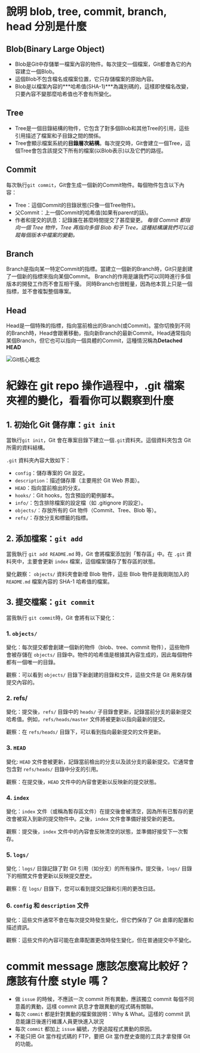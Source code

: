 # 說明 blob, tree, commit, branch, head 分別是什麼

## Blob(Binary Large Object)
- Blob是Git中存儲單一檔案內容的物件。每次提交一個檔案，Git都會為它的內容建立一個Blob。
- 這個Blob不包含檔名或檔案位置，它只存儲檔案的原始內容。
- Blob是以檔案內容的***哈希值(SHA-1)***為識別碼的，這樣即使檔名改變，只要內容不變那麼哈希值也不會有所變化。

## Tree
- Tree是一個目錄結構的物件，它包含了對多個Blob和其他Tree的引用，這些引用描述了檔案和子目錄之間的關係。
- Tree會顯示檔案系統的**目錄層次結構**。每次提交時，Git會建立一個Tree，這個Tree會包含該提交下所有的檔案(以Blob表示)以及它們的路徑。

## Commit
每次執行`git commit`，Git會生成一個新的Commit物件。每個物件包含以下內容：
- Tree：這個Commit的目錄狀態(只像一個Tree物件)。
- 父Commit：上一個Commit的哈希值(如果有parent的話)。
- 作者和提交的訊息：記錄誰在甚麼時間提交了甚麼變更。
*每個 Commit 都指向一個 Tree 物件，Tree 再指向多個 Blob 和子 Tree。這種結構讓我們可以追蹤每個版本中檔案的變動。*

## Branch
Branch是指向某一特定Commit的指標。當建立一個新的Branch時，Git只是創建了一個新的指標來指向某個Commit。
Branch的作用是讓我們可以同時進行多個版本的開發工作而不會互相干擾。
同時Branch也很輕量，因為他本質上只是一個指標，並不會複製整個專案。

## Head
Head是一個特殊的指標，指向當前檢出的Branch(或Commit)。當你切換到不同的Branch時，Head會跟著移動，指向新Branch的最新Commit。Head通常指向某個Branch，但它也可以指向一個具體的Commit，這種情況稱為**Detached HEAD**

![Git核心概念](https://img.onl/SNmDhO)

# 紀錄在 git repo 操作過程中，.git 檔案夾裡的變化，看看你可以觀察到什麼

## 1. 初始化 Git 儲存庫：`git init`
當執行`git init`，Git 會在專案目錄下建立一個`.git`資料夾。這個資料夾包含 Git 所需的資料結構。

`.git` 資料夾內容大致如下：

- `config`：儲存專案的 Git 設定。
- `description`：描述儲存庫（主要用於 Git Web 界面）。
- `HEAD`：指向當前檢出的分支。
- `hooks/`：Git hooks，包含預設的範例腳本。
- `info/`：包含排除檔案的設定檔（如 .gitignore 的設定）。
- `objects/`：存放所有的 Git 物件（Commit、Tree、Blob 等）。
- `refs/`：存放分支和標籤的指標。

## 2. 添加檔案：`git add`
當我執行 `git add README.md` 時，Git 會將檔案添加到「暫存區」中。在 `.git` 資料夾中，主要會更新 `index` 檔案，這個檔案儲存了暫存區的狀態。

變化觀察：
`objects/` 資料夾會新增 Blob 物件，這些 Blob 物件是我剛剛加入的 `README.md` 檔案內容的 SHA-1 哈希值的檔案。

## 3. 提交檔案：`git commit`
當我執行 `git commit`時，Git 會將有以下變化：

### 1. `objects/` 
變化：每次提交都會創建一個新的物件（blob、tree、commit 物件），這些物件會被存儲在 `objects/` 目錄中。物件的哈希值是根據其內容生成的，因此每個物件都有一個唯一的目錄。

觀察：可以看到 `objects/` 目錄下新創建的目錄和文件，這些文件是 Git 用來存儲提交內容的。

### 2. refs/ 
變化：提交後，`refs/` 目錄中的 `heads/` 子目錄會更新，記錄當前分支的最新提交哈希值。例如，`refs/heads/master` 文件將被更新以指向最新的提交。

觀察：在 `refs/heads/` 目錄下，可以看到指向最新提交的文件更新。

### 3. `HEAD` 
變化: `HEAD` 文件會被更新，記錄當前檢出的分支以及該分支的最新提交。它通常會包含對 `refs/heads/` 目錄中分支的引用。

觀察：在提交後，`HEAD` 文件中的內容會更新以反映新的提交狀態。

### 4. `index` 
變化：`index` 文件（或稱為暫存區文件）在提交後會被清空，因為所有已暫存的更改會被寫入到新的提交物件中。之後，`index` 文件會準備好接受新的更改。

觀察：提交後，`index` 文件中的內容會反映清空的狀態，並準備好接受下一次暫存。

### 5. `logs/` 
變化：`logs/` 目錄記錄了對 Git 引用（如分支）的所有操作。提交後，`logs/` 目錄下的相關文件會更新以反映提交歷史。

觀察：在 `logs/` 目錄下，您可以看到提交記錄和引用的更改日誌。

### 6. `config` 和 `description` 文件
變化：這些文件通常不會在每次提交時發生變化，但它們保存了 Git 倉庫的配置和描述資訊。

觀察：這些文件的內容可能在倉庫配置更改時發生變化，但在普通提交中不變化。

# commit message 應該怎麼寫比較好？應該有什麼 style 嗎？
- 做 `issue` 的時候，不應該一次 commit 所有異動，應該獨立 commit 每個不同意義的異動，這樣 commit 訊息才會跟異動的程式碼有關聯。
- 每次 `commit` 都是針對異動的檔案做說明：Why & What。這樣的 commit 訊息能讓日後進行維護人員更快進入狀況
- 每次 `commit` 都加上 `issue` 編號，方便追蹤程式異動的原因。
- 不能只把 Git 當作程式碼的 FTP，要把 Git 當作歷史查閱的工具才拿發揮 Git 的功能。